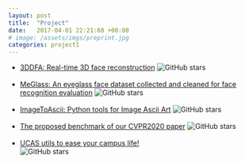 ```yaml
---
layout: post
title:  "Project"
date:   2017-04-01 22:21:60 +00:00
# image: /assets/imgs/preprint.jpg
categories: project1
---
```

<!-- All are independent projects of mine. -->
<ul>
    <li>
        <a href="https://github.com/cleardusk/3DDFA">3DDFA: Real-time 3D face reconstruction</a> <img src="https://img.shields.io/github/stars/cleardusk/3DDFA.svg" alt="GitHub stars" title="">
    </li><br>
    <li>
        <a href="https://github.com/cleardusk/MeGlass">MeGlass: An eyeglass face dataset collected and cleaned for face recognition evaluation</a> <img src="https://img.shields.io/github/stars/cleardusk/MeGlass.svg" alt="GitHub stars" title="">
    </li><br>
    <li>
        <a href="https://github.com/cleardusk/ImageToAscii">ImageToAscii: Python tools for Image Ascii Art</a> <img src="https://img.shields.io/github/stars/cleardusk/ImageToAscii.svg" alt="GitHub stars" title="">
    </li><br>
    <li>
        <a href="https://github.com/cleardusk/MFR">The proposed benchmark of our CVPR2020 paper</a> <img src="https://img.shields.io/github/stars/cleardusk/MFR.svg" alt="GitHub stars" title="">
    </li><br>
    <li>
        <a href="https://github.com/cleardusk/UCAS">UCAS utils to ease your campus life!</a>
        <br>
        <img src="https://img.shields.io/github/stars/cleardusk/UCAS.svg" alt="GitHub stars" title="">
    </li>
</ul>
